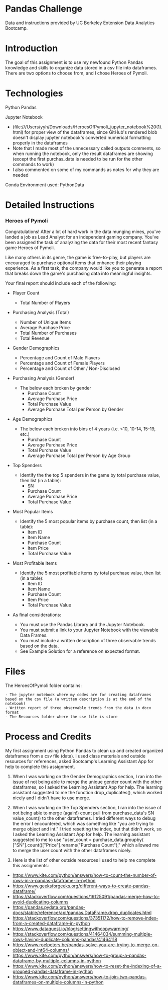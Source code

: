 # Pandas Challenge

Data and instructions provided by UC Berkeley Extension Data Analytics Bootcamp.

# Introduction 

The goal of this assignment is to use my newfound Python Pandas knowledge and skills to organize data stored in a csv file into dataframes. There are two
options to choose from, and I chose Heroes of Pymoli.

# Technologies

Python Pandas

Jupyter Notebook
  - (file:///Users/yyh/Downloads/HeroesOfPymoli_jupyter_notebook%20(1).html) for proper view of the dataframes, since GitHub's rendered blob doesn't display jupyter notebook's converted numerical formatting properly in the dataframes
  - Note that I made most of the unnecessary called outputs comments, so when running the notebook, only the result dataframes are showing (except the first purchas_data is needed to be run for the other commands to work)
  - I also commented on some of my commands as notes for why they are needed
  
Conda Environment used: PythonData

# Detailed Instructions

  ### Heroes of Pymoli

  Congratulations! After a lot of hard work in the data munging mines, you've landed a job as Lead Analyst for an independent gaming company. You've been assigned the task of analyzing the data for their most recent fantasy game Heroes of Pymoli.
  
  Like many others in its genre, the game is free-to-play, but players are encouraged to purchase optional items that enhance their playing experience. As a first task, the company would like you to generate a report that breaks down the game's purchasing data into meaningful insights.

Your final report should include each of the following:

  - Player Count
    - Total Number of Players

  - Purchasing Analysis (Total)
    - Number of Unique Items
    - Average Purchase Price
    - Total Number of Purchases
    - Total Revenue

  - Gender Demographics
    - Percentage and Count of Male Players
    - Percentage and Count of Female Players
    - Percentage and Count of Other / Non-Disclosed

  - Purchasing Analysis (Gender)
    - The below each broken by gender
      - Purchase Count
      - Average Purchase Price
      - Total Purchase Value
      - Average Purchase Total per Person by Gender

  - Age Demographics
    - The below each broken into bins of 4 years (i.e. <10, 10-14, 15-19, etc.)
      - Purchase Count
      - Average Purchase Price
      - Total Purchase Value
      - Average Purchase Total per Person by Age Group

  - Top Spenders
    - Identify the the top 5 spenders in the game by total purchase value, then list (in a table):
      - SN
      - Purchase Count
      - Average Purchase Price
      - Total Purchase Value

  - Most Popular Items
    - Identify the 5 most popular items by purchase count, then list (in a table):
      - Item ID
      - Item Name
      - Purchase Count
      - Item Price
      - Total Purchase Value

  - Most Profitable Items
    - Identify the 5 most profitable items by total purchase value, then list (in a table):
      - Item ID
      - Item Name
      - Purchase Count
      - Item Price
      - Total Purchase Value

  - As final considerations:
    - You must use the Pandas Library and the Jupyter Notebook.
    - You must submit a link to your Jupyter Notebook with the viewable Data Frames.
    - You must include a written description of three observable trends based on the data.
    - See Example Solution for a reference on expected format.

# Files
  
  The HeroesOfPymoli folder contains:
  
    - The jupyter notebook where my codes are for creating dataframes based on the csv file (a written description is at the end of the notebook)
    - Written report of three observable trends from the data in docx format
    - The Resources folder where the csv file is store

# Process and Credits

My first assignment using Python Pandas to clean up and created organized dataframes from a csv file (data). I used class materials and outside resources for references, asked Bootcamp's Learning Assistant App for help to complete this assignment.

1. When I was working on the Gender Demographics section, I ran into the issue of not being able to merge the unique gender count with the other dataframes, so I asked the Learning Assistant App for help. The learning assistant suggested to me the function drop_duplicates(), which worked nicely and I didn't have to use merge.

2. When I was working on the Top Spenders section, I ran into the issue of not being able to merge (again!) count pull from purchase_data's SN value_count() to the other dataframes. I tried different ways to debug the error I encountered, which was something like "you are trying to merge object and int." I tried resetting the index, but that didn't work, so I asked the Learning Assistant App for help. The learning assistant suggested to me to use "user_count = purchase_data.groupby( ["SN"].count()["Price"].rename("Purchase Count")," which allowed me to merge the user count with the other dataframes nicely.

3. Here is the list of other outside resources I used to help me complete this assignments:
  - https://www.kite.com/python/answers/how-to-count-the-number-of-rows-in-a-pandas-dataframe-in-python
  - https://www.geeksforgeeks.org/different-ways-to-create-pandas-dataframe/
  - https://stackoverflow.com/questions/19125091/pandas-merge-how-to-avoid-duplicating-columns
  - https://pandas.pydata.org/pandas-docs/stable/reference/api/pandas.DataFrame.drop_duplicates.html
  - https://stackoverflow.com/questions/37351172/how-to-remove-index-from-a-created-dataframe-in-python
  - https://www.dataquest.io/blog/settingwithcopywarning/
  - https://stackoverflow.com/questions/41464034/summing-multiple-rows-having-duplicate-columns-pandas/41464118
  - https://www.roelpeters.be/pandas-solve-you-are-trying-to-merge-on-object-and-int64-columns/
  - https://www.kite.com/python/answers/how-to-group-a-pandas-dataframe-by-multiple-columns-in-python
  - https://www.kite.com/python/answers/how-to-reset-the-indexing-of-a-grouped-pandas-dataframe-in-python
  - https://www.kite.com/python/answers/how-to-join-two-pandas-dataframes-on-multiple-columns-in-python
